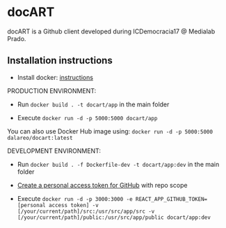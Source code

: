 # docART

docART is a Github client developed during ICDemocracia17 @ Medialab Prado.

## Installation instructions

- Install docker: [instructions](https://docs.docker.com/engine/installation/)

PRODUCTION ENVIRONMENT:

- Run `docker build . -t docart/app` in the main folder

- Execute `docker run -d -p 5000:5000 docart/app`

You can also use Docker Hub image using: `docker run -d -p 5000:5000 dalareo/docart:latest`

DEVELOPMENT ENVIRONMENT:

- Run `docker build . -f Dockerfile-dev -t docart/app:dev` in the main folder

- [Create a personal access token for GitHub](https://github.com/settings/tokens/new) with repo scope

- Execute `docker run -d -p 3000:3000 -e REACT_APP_GITHUB_TOKEN=[personal access token] -v [/your/current/path]/src:/usr/src/app/src -v [/your/current/path]/public:/usr/src/app/public docart/app:dev`
